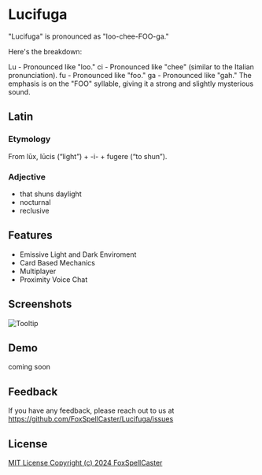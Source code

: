 
# Lucifuga

"Lucifuga" is pronounced as "loo-chee-FOO-ga."

Here's the breakdown:

Lu - Pronounced like "loo."
ci - Pronounced like "chee" (similar to the Italian pronunciation).
fu - Pronounced like "foo."
ga - Pronounced like "gah."
The emphasis is on the "FOO" syllable, giving it a strong and slightly mysterious sound.

## Latin
### Etymology
From lūx, lūcis (“light”) +‎ -i- +‎ fugere (“to shun”).

### Adjective
- that shuns daylight
- nocturnal
- reclusive


## Features

- Emissive Light and Dark Enviroment
- Card Based Mechanics
- Multiplayer
- Proximity Voice Chat


## Screenshots

![Tooltip](https://github.com/FoxSpellCaster/Lucifuga/blob/main/lucifuga.png)


## Demo

coming soon


## Feedback

If you have any feedback, please reach out to us at https://github.com/FoxSpellCaster/Lucifuga/issues


## License

[MIT License Copyright (c) 2024 FoxSpellCaster](https://choosealicense.com/licenses/mit/)

